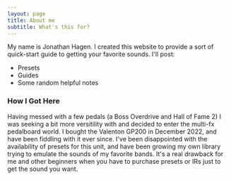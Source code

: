```yaml
---
layout: page
title: About me
subtitle: What's this for?
---
```


My name is Jonathan Hagen. I created this website to provide a sort of quick-start guide to getting your favorite sounds. I'll post:

- Presets
- Guides
- Some random helpful notes

### How I Got Here

Having messed with a few pedals (a Boss Overdrive and Hall of Fame 2) I was seeking a bit more versitility with and decided to enter the multi-fx pedalboard world. I bought the Valenton GP200 in December 2022, and have been fiddling with it ever since. I've been disappointed with the availability of presets for this unit, and have been growing my own library trying to emulate the sounds of my favorite bands. It's a real drawback for me and other beginners when you have to purchase presets or IRs just to get the sound you want.
